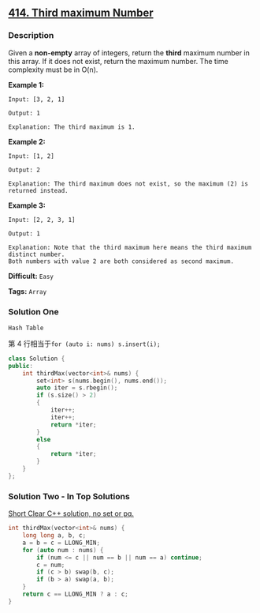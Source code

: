 ## [414. Third maximum Number](https://leetcode.com/problems/third-maximum-number/description/)

### Description

Given a **non-empty** array of integers, return the **third** maximum number in this array. If it does not exist, return the maximum number. The time complexity must be in O(n).

**Example 1:**

```
Input: [3, 2, 1]

Output: 1

Explanation: The third maximum is 1.

```

**Example 2:**

```
Input: [1, 2]

Output: 2

Explanation: The third maximum does not exist, so the maximum (2) is returned instead.

```

**Example 3:**

```
Input: [2, 2, 3, 1]

Output: 1

Explanation: Note that the third maximum here means the third maximum distinct number.
Both numbers with value 2 are both considered as second maximum.
```

**Difficult:** `Easy`

**Tags:** `Array`

### Solution One

`Hash Table`

第 4 行相当于`for (auto i: nums) s.insert(i);`

```c++
class Solution {
public:
    int thirdMax(vector<int>& nums) {
        set<int> s(nums.begin(), nums.end());
        auto iter = s.rbegin();
        if (s.size() > 2)
        {
            iter++;
            iter++;
            return *iter;
        }
        else
        {
            return *iter;
        }
    }
};
```

### Solution Two - In Top Solutions

[Short Clear C++ solution, no set or pq.](https://discuss.leetcode.com/topic/67186/short-clear-c-solution-no-set-or-pq)

```c++
int thirdMax(vector<int>& nums) {
    long long a, b, c;
    a = b = c = LLONG_MIN;
    for (auto num : nums) {
        if (num <= c || num == b || num == a) continue;
        c = num;
        if (c > b) swap(b, c);
        if (b > a) swap(a, b);
    }
    return c == LLONG_MIN ? a : c;
}
```
